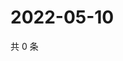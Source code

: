 # 2022-05-10

共 0 条

<!-- BEGIN WEIBO -->
<!-- 最后更新时间 Tue May 10 2022 22:18:51 GMT+0800 (China Standard Time) -->

<!-- END WEIBO -->

